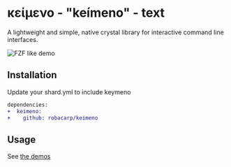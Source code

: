 # κείμενο - "keímeno" - text

A lightweight and simple, native crystal library for interactive command line interfaces.

![FZF like demo](https://i.imgur.com/fAvTkUl.gif)

## Installation

Update your shard.yml to include keymeno

```diff
dependencies:
+  keimeno:
+    github: robacarp/keimeno
```

## Usage

See [the demos](/demo)
